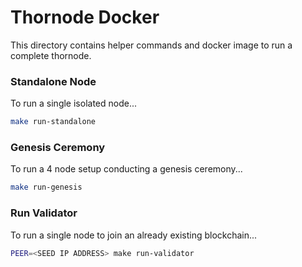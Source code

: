 Thornode Docker
===============

This directory contains helper commands and docker image to run a complete
thornode.

### Standalone Node
To run a single isolated node...
```bash
make run-standalone
```

### Genesis Ceremony
To run a 4 node setup conducting a genesis ceremony...

```bash
make run-genesis
```

### Run Validator
To run a single node to join an already existing blockchain...

```bash
PEER=<SEED IP ADDRESS> make run-validator
```

